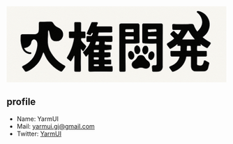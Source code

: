 ![Logo](logo.png)

## profile

- Name: YarmUI
- Mail: [yarmui.gi@gmail.com](mailto:yarmui.gi@gmail.com)
- Twitter: [YarmUI](https://x.com/YarmUI)